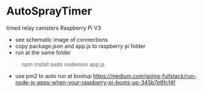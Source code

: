 # AutoSprayTimer
timed relay canisters
Raspberry Pi V3
- see schematic image of connections
- copy package.json and app.js to raspberry pi folder
- run at the same folder
> npm install
> sudo nodemon app.js

- use pm2 to auto run at bootup
https://medium.com/going-fullstack/run-node-js-apps-when-your-raspberry-pi-boots-up-345b7e6fcf4f
